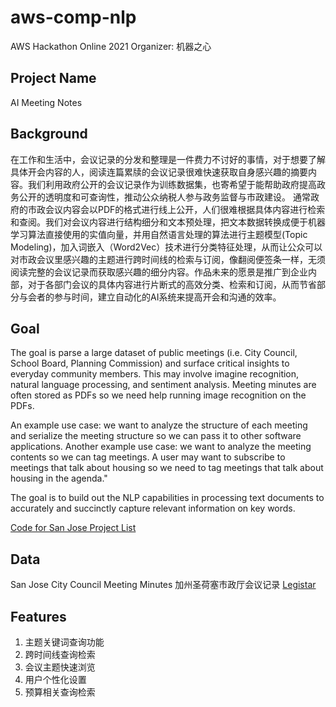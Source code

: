 # aws-comp-nlp

AWS Hackathon Online 2021
Organizer: 机器之心

## Project Name

AI Meeting Notes

## Background

在工作和生活中，会议记录的分发和整理是一件费力不讨好的事情，对于想要了解具体开会内容的人，阅读连篇累牍的会议记录很难快速获取自身感兴趣的摘要内容。我们利用政府公开的会议记录作为训练数据集，也寄希望于能帮助政府提高政务公开的透明度和可查询性，推动公众纳税人参与政务监督与市政建设。 通常政府的市政会议内容会以PDF的格式进行线上公开，人们很难根据具体内容进行检索和查阅。我们对会议内容进行结构细分和文本预处理，把文本数据转换成便于机器学习算法直接使用的实值向量，并用自然语言处理的算法进行主题模型(Topic Modeling)，加入词嵌入（Word2Vec）技术进行分类特征处理，从而让公众可以对市政会议里感兴趣的主题进行跨时间线的检索与订阅，像翻阅便签条一样，无须阅读完整的会议记录而获取感兴趣的细分内容。作品未来的愿景是推广到企业内部，对于各部门会议的具体内容进行片断式的高效分类、检索和订阅，从而节省部分与会者的参与时间，建立自动化的AI系统来提高开会和沟通的效率。

## Goal

The goal is parse a large dataset of public meetings (i.e. City Council, School Board, Planning Commission) and surface critical insights to everyday community members. This may involve imagine recognition, natural language processing, and sentiment analysis. Meeting minutes are often stored as PDFs so we need help running image recognition on the PDFs. 

An example use case: we want to analyze the structure of each meeting and serialize the meeting structure so we can pass it to other software applications. 
Another example use case: we want to analyze the meeting contents so we can tag meetings. A user may want to subscribe to meetings that talk about housing so we need to tag meetings that talk about housing in the agenda."

The goal is to build out the NLP capabilities in processing text documents to accurately and succinctly capture relevant information on key words.

[Code for San Jose Project List](https://docs.google.com/spreadsheets/d/15nBWVyG4nFTOFKP4u1tOgFxH9xwAF8uaZG47ABm7HQ4/edit#gid=545916388)

## Data

San Jose City Council Meeting Minutes 加州圣荷塞市政厅会议记录 [Legistar](https://sanjose.legistar.com/Calendar.aspx)

## Features

1. 主题关键词查询功能
2. 跨时间线查询检索
3. 会议主题快速浏览
4. 用户个性化设置
5. 预算相关查询检索


